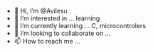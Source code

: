 - 👋 Hi, I’m @Avilesu
- 👀 I’m interested in ...  learning
- 🌱 I’m currently learning ... C, microcontrolers
- 💞️ I’m looking to collaborate on ...
- 📫 How to reach me ...

<!---
Avilesu/Avilesu is a ✨ special ✨ repository because its `README.md` (this file) appears on your GitHub profile.
You can click the Preview link to take a look at your changes.
--->
